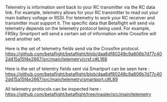 Telemetry is information sent back to your RC transmitter via the RC data link.  For example, telemetry allows for your RC transmitter to read out your main battery voltage or RSSI.  For telemetry to work your RC receiver and transmitter must support it.  The specific data that Betaflight will send via telemetry depends on the telemetry protocol being used. For example, FRSky Smartport will send a certain set of information while Crossfire will send another set.  

Here is the set of telemetry fields send via the Crossfire protocol.
https://github.com/betaflight/betaflight/blob/daa6df80248c9a806b7d77c402d415a15f4e2667/src/main/telemetry/crsf.c#L168


Here is the set of telemtry fields sent via Smartport can be seen here : https://github.com/betaflight/betaflight/blob/daa6df80248c9a806b7d77c402d415a15f4e2667/src/main/telemetry/smartport.c#L89

All telemetry protocols can be inspected here : https://github.com/betaflight/betaflight/tree/master/src/main/telemetry

